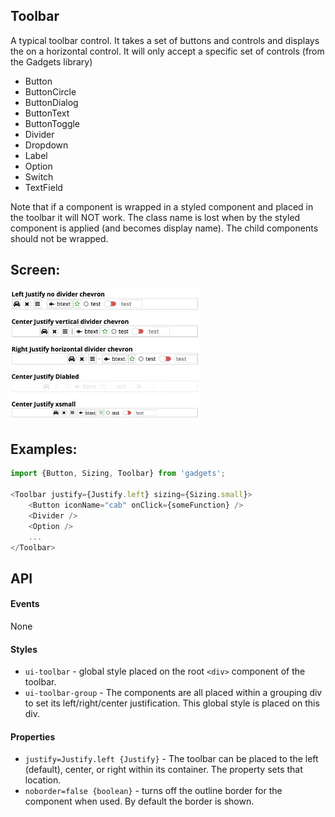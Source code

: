 <a name="module_Toolbar"></a>

## Toolbar
A typical toolbar control.  It takes a set of buttons and controls and
displays the on a horizontal control.  It will only accept a specific
set of controls (from the Gadgets library)

- Button
- ButtonCircle
- ButtonDialog
- ButtonText
- ButtonToggle
- Divider
- Dropdown
- Label
- Option
- Switch
- TextField

Note that if a component is wrapped in a styled component and placed in the
toolbar it will NOT work.  The class name is lost when by the styled
component is applied (and becomes display name).  The child components should
not be wrapped.

## Screen:
<img src="https://github.com/jmquigley/gadgets/blob/master/images/toolbar.png" width="60%" />

## Examples:

```javascript
import {Button, Sizing, Toolbar} from 'gadgets';

<Toolbar justify={Justify.left} sizing={Sizing.small}>
    <Button iconName="cab" onClick={someFunction} />
    <Divider />
    <Option />
    ...
</Toolbar>
```

## API
#### Events
None

#### Styles
- `ui-toolbar` - global style placed on the root `<div>` component of the
toolbar.
- `ui-toolbar-group` - The components are all placed within a grouping
div to set its left/right/center justification.  This global style is
placed on this div.

#### Properties
- `justify=Justify.left {Justify}` - The toolbar can be placed to the left
(default), center, or right within its container.  The property sets that
location.
- `noborder=false {boolean}` - turns off the outline border for the component
when used.  By default the border is shown.

